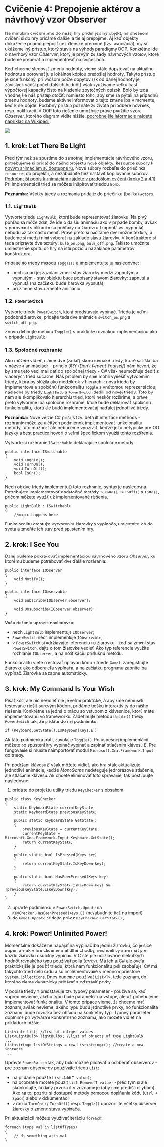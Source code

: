 # Cvičenie 4: Prepojenie aktérov a návrhový vzor Observer

Na minulom cvičení sme do našej hry pridali jediný objekt, na dnešnom cvičení si do hry pridáme ďalšie, a tie aj prepojíme. Aj keď objekty dokážeme priamo prepojiť cez členské premnné (tzv. asociácia), my si ukážeme iný prístup, ktorý stavia na výhody paradigmy OOP. Konkrétne ide o návrhový vzor *Observer*, ktorý je prvým zo sady návrhových vzorov, ktoré budeme preberať a implementovať na cvičeniach.

Keď chceme sledovať zmenu hodnoty, vieme stále dopytovať na aktuálnu hodnotu a porovnať ju s lokálnou kópiou predošlej hodnoty. Takýto prístup je síce funkčný, pri väčšom počte dopytov (ak od danej hodnoty je závislých väčší počet ďalších hodnôt) však využívame veľkú časť výpočtovej kapacity čisto na kladenie zbytočných otázok. Bolo by teda vhodnejšie náš prístup otočiť: namiesto toho, aby sme sa pýtali na prípadnú zmenu hodnoty, budeme aktívne informovať o tejto zmene iba v momente, keď k nej dôjde. Podobný prístup poznáte zo života pri odbere noviniek, resp. notifikácií. V OOP toto riešenie umožňuje práve použitie vzora *Observer*, ktorého diagram vidíte nižšie, [podrobnejšie informácie nájdete napríklad na Wikipedii](https://en.wikipedia.org/wiki/Observer_pattern).

![](lab04/observer.png)

## 1. krok: Let There Be Light

Pred tým než sa spustíme do samotnej implementácie návrhového vzoru, potrebujeme si pridať do nášho projektu nové objekty. [Resource súbory k novým animáciám sú dostupné tu.](lab04/resources04.zip) Nové súbory rozbaľte do priečinka `resources` do projektu, a nezabudnite tiež nastaviť kopírovanie súborov. [Podrobnejší popis k animáciám nájdete v predošlom cvičení (kroky 2 a 4.1)](https://github.com/ianmagyar/pvjc/blob/master/labs/lab03.md). Pri implementácii tried sa môžete inšpirovať triedou `Bomb`.

**Poznámka:** Všetky triedy a rozhrania pridajte do priečinku (balíka) `Actors`.

### 1.1. `LightBulb`

Vytvorte triedu `LightBulb`, ktorá bude reprezentovať žiarovku. Na prvý pohľad sa môže zdať, že ide o ďalšiu animáciu ako v prípade bomby, avšak v porovnaní s blikaním sa pohľady na žiarovku (zapnutá vs. vypnutá) nebudú až tak často meniť. Práve preto si načítame dve možné textúry, a budeme si medzi nimi vyberať na základe stavu žiarovky. V konštruktore si teda pripravte dve textúry: `bulb_on.png`, `bulb_off.png`. Takisto umožnite umiestnenie spritu do hry na istú pozíciu na základe parametrov konštruktora.

Pridajte do triedy metódu `Toggle()` a implementujte ju nasledovne:

* nech sa pri jej zavolaní zmení stav žiarovky medzi zapnutým a vypnutým - stav objektu bude popísaný stavom žiarovky: zapnutá a vypnutá (na začiatku bude žiarovka vypnutá);
* pri zmene stavu zmeňte animáciu.

### 1.2. `PowerSwitch`

Vytvorte triedu `PowerSwitch`, ktorá predstavuje vypínač. Trieda je veľmi podobná žiarovke, pridajte teda dve animácie `switch_on.png` a `switch_off.png`.

Znovu definujte metódu `Toggle()` s prakticky rovnakou implementáciou ako v prípade `LightBulb`.

### 1.3. Spoločné rozhranie

Ako môžete vidieť, máme dve (zatiaľ) skoro rovnaké triedy, ktoré sa líšia iba v názve a animáciách - princíp DRY (*Don't Repeat Yourself*) nám hovorí, že by sme tieto veci mali dať do spoločnej triedy - C# však neumožňuje dediť z viacerých tried súčasne. Náš problém by sme mohli vyriešiť vytvorením triedy, ktorá by slúžila ako medzikrok v hierarchii: nová trieda by implementovala spoločnú funkcionalitu `Toggle` s vnútornou reprezentáciou; následne by triedy `LightBulb` a `PowerSwitch` dedili od novej triedy. Toto by nám ale skomplikovalo hierarchiu tried, ktorú neskôr rozšírime, a práve preto vytvoríme iba spoločné rozhranie, ktoré bude deklarovať spoločnú funkcionalitu, ktorú ale budú implementovať aj naďalej jednotlivé triedy.

**Poznámka:** Nové verzie C# prišli s tzv. default interface methods - rozhranie môže za určitých podmienok implementovať funkcionalitu metódy, túto možnosť ale nebudeme využívať, keďže je to netypické pre OO jazyky a best practice hovorí o veľmi špecifickom využití tohto rozšírenia.

Vytvorte si rozhranie `ISwitchable` deklarajúce spoločné metódy:

```
public interface ISwitchable
{
    void Toggle();
    void TurnOn();
    void TurnOff();
    bool IsOn();
}
```

Nech obidve triedy implementujú toto rozhranie, syntax je nasledovná. Potrebujete implementovať dodatočné metódy `TurnOn()`, `TurnOff()` a `IsOn()`, pričom môžete využiť už implementované riešenia.

```
public LightBulb : ISwitchable
{
    //magic happens here
```

Funkcionalitu otestujte vytvorením žiarovky a vypínača, umiestnite ich do sveta a zmeňte ich stav pred spustením hry.

## 2. krok: I See You

Ďalej budeme pokračovať implementáciou návrhového vzoru *Observer*, ku ktorému budeme potrebovať dve ďalšie rozhrania:

```
public interface IObserver
{
    void Notify();
}

```

```
public interface IObservable 
{
    void Subscribe(IObserver observer);

    void Unsubscribe(IObserver observer);
}

```

Vaše riešenie upravte nasledovne:

* nech `LightBulb` implementuje `IObserver`;
* `PowerSwitch` nech implementuje `IObservable`;
* v `PowerSwitch` si udržiavajte referenciu na žiarovku - keď sa zmení stav `PowerSwitch`, dajte o tom žiarovke vedieť. Ako typ referencie využite rozhranie `IObserver`, a na notifikáciu príslušnú metódu.

Funkcionalitu viete otestovať úpravou kódu v triede `Game1`: zaregistrujte žiarovku ako odberateľa vypínača, a na začiatku programu zapnite iba vypínač. Žiarovka sa zapne automaticky.

## 3. krok: My Command Is Your Wish

Písať kód, ale nič nevidieť nie je veľmi praktické, a aby sme nemuseli testovanie riešiť surovým kódom, pridáme trošku interaktivity do nášho riešenia. Konkrétne sa jedná o prácu so vstupom z klávesnice, ktorú máte implementovanú vo frameworku. Zadefinujte metódu `Update()` triedy `PowerSwitch` tak, že pridáte do nej podmienku:

```
if (Keyboard.GetState().IsKeyDown(Keys.E))
```

Ak táto podmienka platí, zavolajte `Toggle()`. Po úspešnej implementácii môžete po spustení hry vypínač vypínať a zapínať stlačením klávesu *E*. Pre fungovanie si musíte naimportovať modul `Microsoft.Xna.Framework.Input` do triedy.

Pri podržaní klávesu *E* však môžete vidieť, ako hra stále aktualizuje jednotlivé animácie, keďže *MonoGame* nedeteguje jednorázové stlačenie, ale stláčanie klávesu. Ak chcete eliminovať toto správanie, tak postupujte nasledovne:

1. pridajte do projektu utility triedu `KeyChecker` s obsahom

```
public class KeyChecker
{
    static KeyboardState currentKeyState;
    static KeyboardState previousKeyState;

    public static KeyboardState GetState()
    {
        previousKeyState = currentKeyState;
        currentKeyState = Microsoft.Xna.Framework.Input.Keyboard.GetState();
        return currentKeyState;
    }

    public static bool IsPressed(Keys key)
    {
        return currentKeyState.IsKeyDown(key);
    }

    public static bool HasBeenPressed(Keys key)
    {
        return currentKeyState.IsKeyDown(key) && !previousKeyState.IsKeyDown(key);
    }
}
```

2. upravte podmienku v `PowerSwitch.Update` na `KeyChecker.HasBeenPressed(Keys.E)` (nezabudnite tiež na import)
3. do `Game1.Update` pridajte príkaz `KeyChecker.GetState();`

## 4. krok: Power! Unlimited Power!

Momentálne dokážeme napájať na vypínač iba jednu žiarovku, čo je síce super, ale ak v hre chceme mať dlhé chodby, nechceli by sme mať pre každú žiarovku osobitný vypínač. V C ste pre udržiavanie niekoľkých hodnôt rovnakého typu používali polia (*array*). Má ich aj C# ale oveľa praktickejšie je použiť triedu, ktorá nám funkcionalitu polí zaobaľuje. C# má takýchto tried celú sadu a sú implementované v mennom priestore `System.Collections`. Dnes budeme používať `List<T>`, teda zoznam, do ktorého vieme dynamicky pridávať a odstrániť prvky.

V popise triedy `T` predstavuje tzv. typový parameter - používa sa, keď vopred nevieme, akého typu bude parameter na vstupe, ale už potrebujeme implementovať funkcionalitu. V tomto prípade vieme, že chceme mať zoznam, avšak nevieme, akého typu budú jednotlivé prvky, no funkcionalita zoznamu bude rovnaká bez ohľadu na konkrétny typ. Typový parameter doplníme pri vytváraní konkrétneho zoznamu, ako môžete vidieť na príkladoch nižšie:

```
List<int> list; //list of integer values
List<LightBulb> lightBulbs; //list of objects of type LightBulb
...
List<string> listOfStrings = new List<string>(); //create a new instance
...
```

Upravte `PowerSwitch` tak, aby bolo možné pridávať a odoberať observerov - pre zoznam observerov používajte triedu `List`:

* na pridanie použite `List.Add(T value)`;
* na odobratie môžete použiť `List.Remove(T value)` - pred tým si ale skontrolujte, či daný prvok už v zozname je (aby sme predišli chybám). Ako na to, pozrite si dostupné metódy pomocou dopĺňania kódu (`Ctrl + Space`) alebo v dokumentácii.
* v rámci `TurnOn()` / `TurnOff()` resp. `Toggle()` upozornite všetky observer žiarovky o zmene stavu vypínača.

Pri aktualizácii môžete využívať iteráciu `foreach`:

```
foreach (type val in listOfTypes)
{
    // do something with val
}
```
